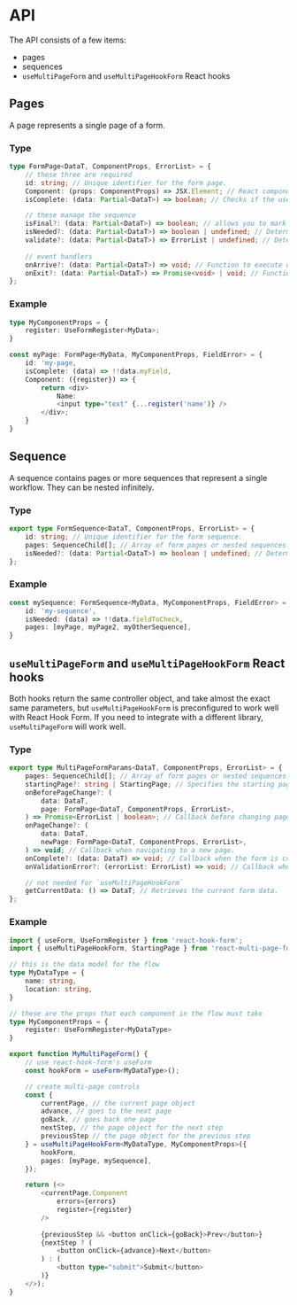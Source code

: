 # API

The API consists of a few items:

- pages
- sequences
- `useMultiPageForm` and `useMultiPageHookForm` React hooks

## Pages

A page represents a single page of a form.

### Type
```typescript
type FormPage<DataT, ComponentProps, ErrorList> = {
    // these three are required
	id: string; // Unique identifier for the form page.
    Component: (props: ComponentProps) => JSX.Element; // React component to render the form page.
    isComplete: (data: Partial<DataT>) => boolean; // Checks if the user has already filled out this page.

	// these manage the sequence
	isFinal?: (data: Partial<DataT>) => boolean; // allows you to mark pages as end pages.
    isNeeded?: (data: Partial<DataT>) => boolean | undefined; // Determines if this page is needed based on form data.
    validate?: (data: Partial<DataT>) => ErrorList | undefined; // Determines whether or not to continue.
    
	// event handlers
	onArrive?: (data: Partial<DataT>) => void; // Function to execute upon arriving at this page.
    onExit?: (data: Partial<DataT>) => Promise<void> | void; // Function to execute when exiting the page.
};
```

### Example

```typescript
type MyComponentProps = {
	register: UseFormRegister<MyData>;
}

const myPage: FormPage<MyData, MyComponentProps, FieldError> = {
	id: 'my-page,
	isComplete: (data) => !!data.myField,
	Component: ({register}) => {
		return <div>
			Name:
			<input type="text" {...register('name')} />
		</div>;
	}
}
```

## Sequence

A sequence contains pages or more sequences that represent a single workflow. They can be nested infinitely.

### Type

```ts
export type FormSequence<DataT, ComponentProps, ErrorList> = {
    id: string; // Unique identifier for the form sequence.
    pages: SequenceChild[]; // Array of form pages or nested sequences.
    isNeeded?: (data: Partial<DataT>) => boolean | undefined; // Determines if the sequence is needed based on form data.
};
```

### Example

```ts
const mySequence: FormSequence<MyData, MyComponentProps, FieldError> = {
	id: 'my-sequence',
	isNeeded: (data) => !!data.fieldToCheck,
	pages: [myPage, myPage2, myOtherSequence],
}
```

## `useMultiPageForm` and `useMultiPageHookForm` React hooks

Both hooks return the same controller object, and take almost the exact same parameters, but `useMultiPageHookForm` is preconfigured to work well with React Hook Form. If you need to integrate with a different library, `useMultiPageForm` will work well.

### Type

```ts
export type MultiPageFormParams<DataT, ComponentProps, ErrorList> = {
    pages: SequenceChild[]; // Array of form pages or nested sequences.
    startingPage?: string | StartingPage; // Specifies the starting page, default is StartingPage.FirstIncomplete
    onBeforePageChange?: (
        data: DataT,
        page: FormPage<DataT, ComponentProps, ErrorList>,
    ) => Promise<ErrorList | boolean>; // Callback before changing pages, returns error list or boolean to proceed.
    onPageChange?: (
        data: DataT,
        newPage: FormPage<DataT, ComponentProps, ErrorList>,
    ) => void; // Callback when navigating to a new page.
    onComplete?: (data: DataT) => void; // Callback when the form is completed.
    onValidationError?: (errorList: ErrorList) => void; // Callback when validation errors occur.

	// not needed for `useMultiPageHookForm`
	getCurrentData: () => DataT; // Retrieves the current form data.
};
```

### Example

```ts
import { useForm, UseFormRegister } from 'react-hook-form';
import { useMultiPageHookForm, StartingPage } from 'react-multi-page-form/hookForm';

// this is the data model for the flow
type MyDataType = {
	name: string,
	location: string,
}

// these are the props that each component in the flow must take
type MyComponentProps = {
	register: UseFormRegister<MyDataType>
}

export function MyMultiPageForm() {
    // use react-hook-form's useForm
	const hookForm = useForm<MyDataType>();

	// create multi-page controls
	const {
        currentPage, // the current page object
        advance, // goes to the next page
        goBack, // goes back one page
        nextStep, // the page object for the next step
        previousStep // the page object for the previous step
	} = useMultiPageHookForm<MyDataType, MyComponentProps>({
		hookForm,
		pages: [myPage, mySequence],
	});

    return (<>
        <currentPage.Component
            errors={errors}
            register={register}
        />
    
        {previousStep && <button onClick={goBack}>Prev</button>}
        {nextStep ? (
            <button onClick={advance}>Next</button>
        ) : (
            <button type="submit">Submit</button>
        )}
    </>);
}
```